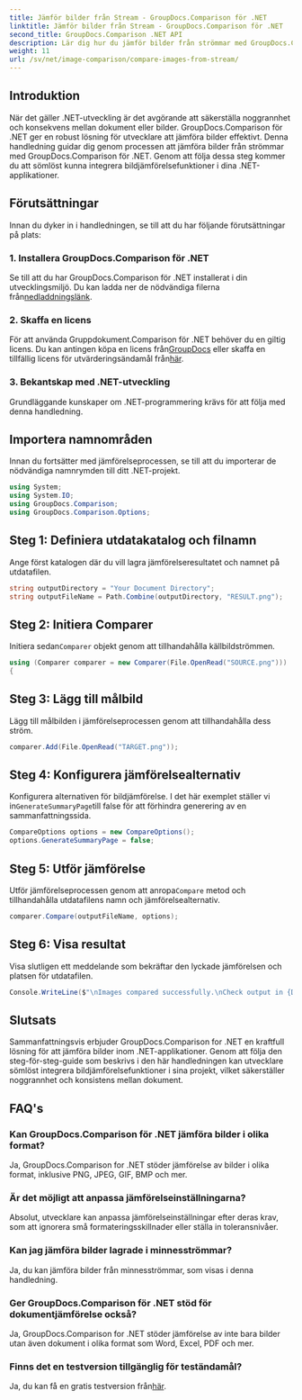 ```yaml
---
title: Jämför bilder från Stream - GroupDocs.Comparison för .NET
linktitle: Jämför bilder från Stream - GroupDocs.Comparison för .NET
second_title: GroupDocs.Comparison .NET API
description: Lär dig hur du jämför bilder från strömmar med GroupDocs.Comparison för .NET. Steg-för-steg-guide för sömlös integrering i .NET-applikationer.
weight: 11
url: /sv/net/image-comparison/compare-images-from-stream/
---
```

## Introduktion
När det gäller .NET-utveckling är det avgörande att säkerställa noggrannhet och konsekvens mellan dokument eller bilder. GroupDocs.Comparison för .NET ger en robust lösning för utvecklare att jämföra bilder effektivt. Denna handledning guidar dig genom processen att jämföra bilder från strömmar med GroupDocs.Comparison för .NET. Genom att följa dessa steg kommer du att sömlöst kunna integrera bildjämförelsefunktioner i dina .NET-applikationer.
## Förutsättningar
Innan du dyker in i handledningen, se till att du har följande förutsättningar på plats:
### 1. Installera GroupDocs.Comparison för .NET
Se till att du har GroupDocs.Comparison för .NET installerat i din utvecklingsmiljö. Du kan ladda ner de nödvändiga filerna från[nedladdningslänk](https://releases.groupdocs.com/comparison/net/).
### 2. Skaffa en licens
 För att använda Gruppdokument.Comparison för .NET behöver du en giltig licens. Du kan antingen köpa en licens från[GroupDocs](https://purchase.groupdocs.com/buy) eller skaffa en tillfällig licens för utvärderingsändamål från[här](https://purchase.groupdocs.com/temporary-license/).
### 3. Bekantskap med .NET-utveckling
Grundläggande kunskaper om .NET-programmering krävs för att följa med denna handledning.

## Importera namnområden
Innan du fortsätter med jämförelseprocessen, se till att du importerar de nödvändiga namnrymden till ditt .NET-projekt. 
```csharp
using System;
using System.IO;
using GroupDocs.Comparison;
using GroupDocs.Comparison.Options;
```
## Steg 1: Definiera utdatakatalog och filnamn
Ange först katalogen där du vill lagra jämförelseresultatet och namnet på utdatafilen.
```csharp
string outputDirectory = "Your Document Directory";
string outputFileName = Path.Combine(outputDirectory, "RESULT.png");
```
## Steg 2: Initiera Comparer
 Initiera sedan`Comparer` objekt genom att tillhandahålla källbildströmmen.
```csharp
using (Comparer comparer = new Comparer(File.OpenRead("SOURCE.png")))
{
```
## Steg 3: Lägg till målbild
Lägg till målbilden i jämförelseprocessen genom att tillhandahålla dess ström.
```csharp
comparer.Add(File.OpenRead("TARGET.png"));
```
## Steg 4: Konfigurera jämförelsealternativ
 Konfigurera alternativen för bildjämförelse. I det här exemplet ställer vi in`GenerateSummaryPage`till false för att förhindra generering av en sammanfattningssida.
```csharp
CompareOptions options = new CompareOptions();
options.GenerateSummaryPage = false;
```
## Steg 5: Utför jämförelse
 Utför jämförelseprocessen genom att anropa`Compare` metod och tillhandahålla utdatafilens namn och jämförelsealternativ.
```csharp
comparer.Compare(outputFileName, options);
```
## Steg 6: Visa resultat
Visa slutligen ett meddelande som bekräftar den lyckade jämförelsen och platsen för utdatafilen.
```csharp
Console.WriteLine($"\nImages compared successfully.\nCheck output in {Directory.GetCurrentDirectory()}.");
```

## Slutsats
Sammanfattningsvis erbjuder GroupDocs.Comparison for .NET en kraftfull lösning för att jämföra bilder inom .NET-applikationer. Genom att följa den steg-för-steg-guide som beskrivs i den här handledningen kan utvecklare sömlöst integrera bildjämförelsefunktioner i sina projekt, vilket säkerställer noggrannhet och konsistens mellan dokument.
## FAQ's
### Kan GroupDocs.Comparison för .NET jämföra bilder i olika format?
Ja, GroupDocs.Comparison for .NET stöder jämförelse av bilder i olika format, inklusive PNG, JPEG, GIF, BMP och mer.
### Är det möjligt att anpassa jämförelseinställningarna?
Absolut, utvecklare kan anpassa jämförelseinställningar efter deras krav, som att ignorera små formateringsskillnader eller ställa in toleransnivåer.
### Kan jag jämföra bilder lagrade i minnesströmmar?
Ja, du kan jämföra bilder från minnesströmmar, som visas i denna handledning.
### Ger GroupDocs.Comparison för .NET stöd för dokumentjämförelse också?
Ja, GroupDocs.Comparison for .NET stöder jämförelse av inte bara bilder utan även dokument i olika format som Word, Excel, PDF och mer.
### Finns det en testversion tillgänglig för teständamål?
 Ja, du kan få en gratis testversion från[här](https://releases.groupdocs.com/).